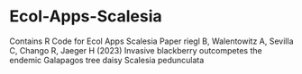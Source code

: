 # Ecol-Apps-Scalesia
Contains R Code for Ecol Apps Scalesia Paper
riegl B, Walentowitz A, Sevilla C, Chango R, Jaeger H (2023) Invasive blackberry outcompetes the endemic Galapagos tree daisy Scalesia pedunculata

